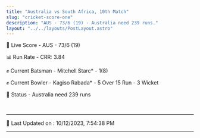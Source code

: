 ```yaml
---
title: "Australia vs South Africa, 10th Match"
slug: "cricket-score-one"
description: "AUS - 73/6 (19) - Australia need 239 runs."
layout: "../../layouts/PostLayout.astro"
---
```


🔴 Live Score - AUS - 73/6 (19)  

📊 Run Rate - CRR: 3.84  

✊ Current Batsman - Mitchell Starc* - 1(8)  

✊ Current Bowler - Kagiso Rabada* - 5 Over 15 Run - 3 Wicket  

📑 Status - Australia need 239 runs

<br />

***

📝 Last Updated on : 10/12/2023, 7:54:38 PM

***

